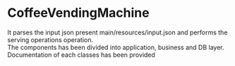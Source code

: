 # CoffeeVendingMachine
It parses the input json present main/resources/input.json and performs the serving operations operation.  
The components has been divided into application, business and DB layer.  
Documentation of each classes has been provided
